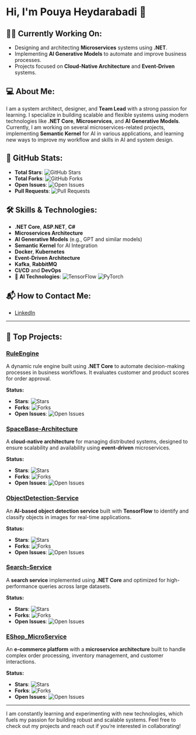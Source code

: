 # Hi, I'm Pouya Heydarabadi 👋

## 👨‍💻 Currently Working On:
- Designing and architecting **Microservices** systems using **.NET**.
- Implementing **AI Generative Models** to automate and improve business processes.
- Projects focused on **Cloud-Native Architecture** and **Event-Driven** systems.

## 💻 About Me:
I am a system architect, designer, and **Team Lead** with a strong passion for learning. I specialize in building scalable and flexible systems using modern technologies like **.NET Core**, **Microservices**, and **AI Generative Models**. Currently, I am working on several microservices-related projects, implementing **Semantic Kernel** for AI in various applications, and learning new ways to improve my workflow and skills in AI and system design.

## 🚀 GitHub Stats:
- **Total Stars**: ![GitHub Stars](https://img.shields.io/github/stars/pouya-heydarabadi?style=social)
- **Total Forks**: ![GitHub Forks](https://img.shields.io/github/forks/pouya-heydarabadi?style=social)
- **Open Issues**: ![Open Issues](https://img.shields.io/github/issues/pouya-heydarabadi?style=social)
- **Pull Requests**: ![Pull Requests](https://img.shields.io/github/issues-pr/pouya-heydarabadi?style=social)

## 🛠️ Skills & Technologies:
- **.NET Core**, **ASP.NET**, **C#**
- **Microservices Architecture**
- **AI Generative Models** (e.g., GPT and similar models)
- **Semantic Kernel** for AI Integration
- **Docker**, **Kubernetes**
- **Event-Driven Architecture**
- **Kafka**, **RabbitMQ**
- **CI/CD** and **DevOps**
- 🧠 **AI Technologies**: ![TensorFlow](https://img.shields.io/badge/TensorFlow-%23ff6f00?style=flat&logo=tensorflow&logoColor=white) ![PyTorch](https://img.shields.io/badge/PyTorch-%23ee4c2c?style=flat&logo=pytorch&logoColor=white)

## 📬 How to Contact Me:
- [LinkedIn](https://www.linkedin.com/in/pouya-heydarabadi-b47897198)

---

## 🚀 Top Projects:

### [RuleEngine](https://github.com/pouya-heydarabadi/RuleEngine)
A dynamic rule engine built using **.NET Core** to automate decision-making processes in business workflows. It evaluates customer and product scores for order approval.

**Status:** 
- **Stars**: ![Stars](https://img.shields.io/github/stars/pouya-heydarabadi/RuleEngine?style=social)
- **Forks**: ![Forks](https://img.shields.io/github/forks/pouya-heydarabadi/RuleEngine?style=social)
- **Open Issues**: ![Open Issues](https://img.shields.io/github/issues/pouya-heydarabadi/RuleEngine?style=social)

### [SpaceBase-Architecture](https://github.com/pouya-heydarabadi/SpaceBase-Architecture)
A **cloud-native architecture** for managing distributed systems, designed to ensure scalability and availability using **event-driven** microservices.

**Status:** 
- **Stars**: ![Stars](https://img.shields.io/github/stars/pouya-heydarabadi/SpaceBase-Architecture?style=social)
- **Forks**: ![Forks](https://img.shields.io/github/forks/pouya-heydarabadi/SpaceBase-Architecture?style=social)
- **Open Issues**: ![Open Issues](https://img.shields.io/github/issues/pouya-heydarabadi/SpaceBase-Architecture?style=social)

### [ObjectDetection-Service](https://github.com/pouya-heydarabadi/ObjectDetection-Service)
An **AI-based object detection service** built with **TensorFlow** to identify and classify objects in images for real-time applications.

**Status:** 
- **Stars**: ![Stars](https://img.shields.io/github/stars/pouya-heydarabadi/ObjectDetection-Service?style=social)
- **Forks**: ![Forks](https://img.shields.io/github/forks/pouya-heydarabadi/ObjectDetection-Service?style=social)
- **Open Issues**: ![Open Issues](https://img.shields.io/github/issues/pouya-heydarabadi/ObjectDetection-Service?style=social)

### [Search-Service](https://github.com/pouya-heydarabadi/Search-Service)
A **search service** implemented using **.NET Core** and optimized for high-performance queries across large datasets.

**Status:** 
- **Stars**: ![Stars](https://img.shields.io/github/stars/pouya-heydarabadi/Search-Service?style=social)
- **Forks**: ![Forks](https://img.shields.io/github/forks/pouya-heydarabadi/Search-Service?style=social)
- **Open Issues**: ![Open Issues](https://img.shields.io/github/issues/pouya-heydarabadi/Search-Service?style=social)

### [EShop_MicroService](https://github.com/pouya-heydarabadi/EShop_MicroService)
An **e-commerce platform** with a **microservice architecture** built to handle complex order processing, inventory management, and customer interactions.

**Status:** 
- **Stars**: ![Stars](https://img.shields.io/github/stars/pouya-heydarabadi/EShop_MicroService?style=social)
- **Forks**: ![Forks](https://img.shields.io/github/forks/pouya-heydarabadi/EShop_MicroService?style=social)
- **Open Issues**: ![Open Issues](https://img.shields.io/github/issues/pouya-heydarabadi/EShop_MicroService?style=social)

---

I am constantly learning and experimenting with new technologies, which fuels my passion for building robust and scalable systems. Feel free to check out my projects and reach out if you’re interested in collaborating!
